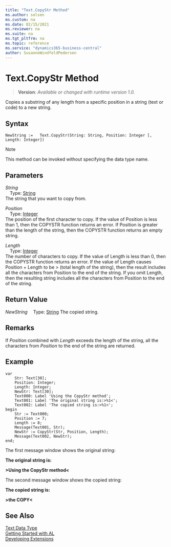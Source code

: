 ```yaml
---
title: "Text.CopyStr Method"
ms.author: solsen
ms.custom: na
ms.date: 02/15/2021
ms.reviewer: na
ms.suite: na
ms.tgt_pltfrm: na
ms.topic: reference
ms.service: "dynamics365-business-central"
author: SusanneWindfeldPedersen
---
```

[//]: # (START>DO_NOT_EDIT)
[//]: # (IMPORTANT:Do not edit any of the content between here and the END>DO_NOT_EDIT.)
[//]: # (Any modifications should be made in the .xml files in the ModernDev repo.)
# Text.CopyStr Method
> **Version**: _Available or changed with runtime version 1.0._

Copies a substring of any length from a specific position in a string (text or code) to a new string.


## Syntax
```
NewString :=   Text.CopyStr(String: String, Position: Integer [, Length: Integer])
```
> [!NOTE]
> This method can be invoked without specifying the data type name.
## Parameters
*String*  
&emsp;Type: [String](../string/string-data-type.md)  
The string that you want to copy from.
        
*Position*  
&emsp;Type: [Integer](../integer/integer-data-type.md)  
The position of the first character to copy. If the value of Position is less than 1, then the COPYSTR function returns an error. If Position is greater than the length of the string, then the COPYSTR function returns an empty string.
        
*Length*  
&emsp;Type: [Integer](../integer/integer-data-type.md)  
The number of characters to copy. If the value of Length is less than 0, then the COPYSTR function returns an error. If the value of Length causes Position + Length to be \> (total length of the string), then the result includes all the characters from Position to the end of the string. If you omit Length, then the resulting string includes all the characters from Position to the end of the string.  


## Return Value
*NewString*
&emsp;Type: [String](../string/string-data-type.md)
The copied string.


[//]: # (IMPORTANT: END>DO_NOT_EDIT)

## Remarks  
 If *Position* combined with *Length* exceeds the length of the string, all the characters from *Position* to the end of the string are returned.  
  
## Example  

```al
var
    Str: Text[30];
    Position: Integer;
    Length: Integer;
    NewStr: Text[30];
    Text000: Label 'Using the CopyStr method';
    Text001: Label 'The original string is:>%1<';
    Text002: Label 'The copied string is:>%1<';
begin
    Str := Text000;  
    Position := 7;  
    Length := 8;  
    Message(Text001, Str);  
    NewStr := CopyStr(Str, Position, Length);  
    Message(Text002, NewStr);  
end;
```  
  
 The first message window shows the original string:  
  
 **The original string is:**  
  
 **>Using the CopyStr method\<**  
  
 The second message window shows the copied string:  
  
 **The copied string is:**  
  
 **>the COPY\<**  
  

## See Also
[Text Data Type](text-data-type.md)  
[Getting Started with AL](../../devenv-get-started.md)  
[Developing Extensions](../../devenv-dev-overview.md)